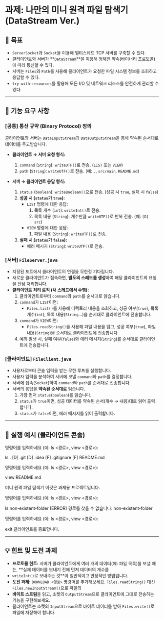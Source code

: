 # 과제: 나만의 미니 원격 파일 탐색기 (DataStream Ver.)

## 🎯 목표

-   `ServerSocket`과 `Socket`을 이용해 멀티스레드 TCP 서버를 구축할 수 있다.
-   클라이언트와 서버가 **`DataStream`**을 이용해 정해진 약속(바이너리 프로토콜)에 따라 통신할 수 있다.
-   서버는 `Files`와 `Path`를 사용해 클라이언트가 요청한 파일 시스템 정보를 조회하고 응답할 수 있다.
-   `try-with-resources`를 활용해 모든 I/O 및 네트워크 리소스를 안전하게 관리할 수 있다.

---

## 📝 기능 요구 사항

### [공통] 통신 규약 (Binary Protocol) 정의

클라이언트와 서버는 `DataInputStream`과 `DataOutputStream`을 통해 약속된 순서대로 데이터를 주고받습니다.

-   **클라이언트 → 서버 요청 형식:**
    1.  `command` (`String`): `writeUTF()`로 전송. (`LIST` 또는 `VIEW`)
    2.  `path` (`String`): `writeUTF()`로 전송. (예: `.`, `src/main`, `README.md`)

-   **서버 → 클라이언트 응답 형식:**
    1.  `status` (`boolean`): `writeBoolean()`으로 전송. (성공 시 `true`, 실패 시 `false`)
    2.  **성공 시 (`status`가 `true`):**
        -   `LIST` 명령에 대한 응답:
            1.  목록 개수 (`int`): `writeInt()`로 전송.
            2.  목록 내용 (`String`): 개수만큼 `writeUTF()`로 반복 전송. (예: `[D] src`)
        -   `VIEW` 명령에 대한 응답:
            1.  파일 내용 (`String`): `writeUTF()`로 전송.
    3.  **실패 시 (`status`가 `false`):**
        -   에러 메시지 (`String`): `writeUTF()`로 전송.

### [서버] `FileServer.java`

-   지정된 포트에서 클라이언트의 연결을 무한정 기다립니다.
-   새로운 클라이언트가 접속하면, **별도의 스레드를 생성**하여 해당 클라이언트의 요청을 전담 처리합니다.
-   **클라이언트 처리 로직 (새 스레드에서 수행):**
    1.  클라이언트로부터 `command`와 `path`를 순서대로 읽습니다.
    2.  `command`가 `LIST`이면:
        -   `Files.list()`를 사용해 디렉토리 내용을 조회하고, 성공 여부(`true`), 목록 개수(`int`), 목록 내용(`String`...)을 순서대로 클라이언트에 전송합니다.
    3.  `command`가 `VIEW`이면:
        -   `Files.readString()`을 사용해 파일 내용을 읽고, 성공 여부(`true`), 파일 내용(`String`)을 순서대로 클라이언트에 전송합니다.
    4.  예외 발생 시, 실패 여부(`false`)와 에러 메시지(`String`)를 순서대로 클라이언트에 전송합니다.

### [클라이언트] `FileClient.java`

-   사용자로부터 콘솔 입력을 받는 무한 루프를 실행합니다.
-   사용자 입력을 분석하여 서버에 보낼 `command`와 `path`를 결정합니다.
-   서버에 접속(`Socket`)하여 `command`와 `path`를 순서대로 전송합니다.
-   서버의 응답을 **약속된 순서대로** 읽습니다.
    1.  가장 먼저 `status`(`boolean`)를 읽습니다.
    2.  `status`가 `true`이면, 성공 데이터를 약속된 순서(개수 → 내용)대로 읽어 출력합니다.
    3.  `status`가 `false`이면, 에러 메시지를 읽어 출력합니다.

---

## 🚀 실행 예시 (클라이언트 콘솔)

명령어를 입력하세요 (예: ls <경로>, view <경로>):

ls .
[D] .git
[D] .idea
[F] .gitignore
[F] README.md

명령어를 입력하세요 (예: ls <경로>, view <경로>):

view README.md

미니 원격 파일 탐색기
이것은 과제용 프로젝트입니다.

명령어를 입력하세요 (예: ls <경로>, view <경로>):

ls non-existent-folder
[ERROR] 경로를 찾을 수 없습니다: non-existent-folder

명령어를 입력하세요 (예: ls <경로>, view <경로>):

exit
클라이언트를 종료합니다.

---

## 💡 힌트 및 도전 과제

-   **프로토콜 힌트:** 서버가 클라이언트에게 여러 개의 데이터(예: 파일 목록)를 보낼 때는, **실제 데이터를 보내기 전에 먼저 데이터의 개수를
- `writeInt()`로 보내주는 것**이 일반적이고 안정적인 방법입니다.
-   **도전 과제:** `DOWNLOAD <경로>` 명령어를 추가해보세요. `Files.readString()` 대신 `Files.newInputStream()`으로 파일의
- **바이트 스트림**을 읽고, 소켓의 `OutputStream`으로 클라이언트에 그대로 전송하는 기능을 구현해보세요. 
- 클라이언트는 소켓의 `InputStream`으로 바이트 데이터를 받아 `Files.write()`로 파일에 저장해야 합니다.